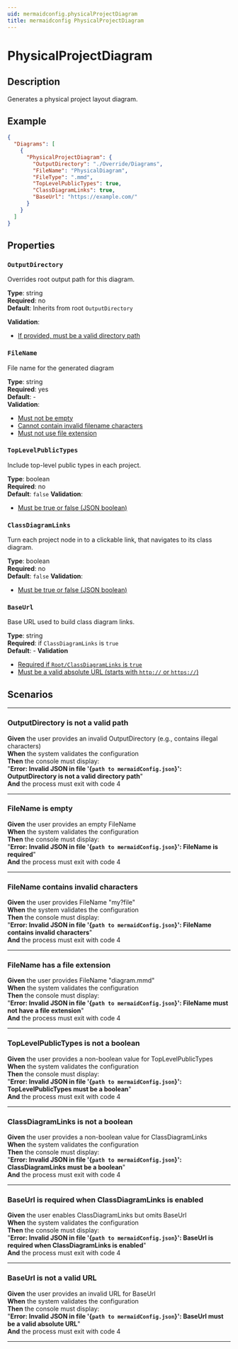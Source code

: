 ```yaml
---
uid: mermaidconfig.physicalProjectDiagram
title: mermaidconfig PhysicalProjectDiagram
---
```


# PhysicalProjectDiagram

## Description

Generates a physical project layout diagram.

## Example

```json
{
  "Diagrams": [
    {
      "PhysicalProjectDiagram": {
        "OutputDirectory": "./Override/Diagrams",
        "FileName": "PhysicalDiagram",
        "FileType": ".mmd",
        "TopLevelPublicTypes": true,
        "ClassDiagramLinks": true,
        "BaseUrl": "https://example.com/"
      }
    }
  ] 
}
```

## Properties

### `OutputDirectory`

Overrides root output path for this diagram.

**Type**: string  
**Required**: no  
**Default**: Inherits from root `OutputDirectory`

**Validation**:

- [If provided, must be a valid directory path](#outputdirectory-is-not-a-valid-path)

### `FileName`

File name for the generated diagram

**Type**: string  
**Required**: yes  
**Default**: -  
**Validation**:

- [Must not be empty](#filename-is-empty)  
- [Cannot contain invalid filename characters](#filename-contains-invalid-characters)
- [Must not use file extension](#filename-has-a-file-extension)

### `TopLevelPublicTypes`

Include top-level public types in each project.

**Type**: boolean  
**Required**: no  
**Default**: `false`
**Validation**:

- [Must be true or false (JSON boolean)](#toplevelpublictypes-is-not-a-boolean)

### `ClassDiagramLinks`

Turn each project node in to a clickable link, that navigates to its class diagram.

**Type**: boolean  
**Required**: no  
**Default**: `false`
**Validation**:

- [Must be true or false (JSON boolean)](#classdiagramlinks-is-not-a-boolean)

### `BaseUrl`

Base URL used to build class diagram links.

**Type**: string  
**Required**: if `ClassDiagramLinks` is `true`  
**Default**: -
**Validation**

- [Required if `Root/ClassDiagramLinks` is `true`](#baseurl-is-required-when-classdiagramlinks-is-enabled)
- [Must be a valid absolute URL (starts with `http://` or `https://`)](#baseurl-is-not-a-valid-url)

## Scenarios

---

### OutputDirectory is not a valid path

**Given** the user provides an invalid OutputDirectory (e.g., contains illegal characters)  
**When** the system validates the configuration  
**Then** the console must display:  
"**Error: Invalid JSON in file '{`path to mermaidConfig.json`}': OutputDirectory is not a valid directory path**"  
**And** the process must exit with code 4

---

### FileName is empty

**Given** the user provides an empty FileName  
**When** the system validates the configuration  
**Then** the console must display:  
"**Error: Invalid JSON in file '{`path to mermaidConfig.json`}': FileName is required**"  
**And** the process must exit with code 4

---

### FileName contains invalid characters

**Given** the user provides FileName "my?file"  
**When** the system validates the configuration  
**Then** the console must display:  
"**Error: Invalid JSON in file '{`path to mermaidConfig.json`}': FileName contains invalid characters**"  
**And** the process must exit with code 4

---

### FileName has a file extension

**Given** the user provides FileName "diagram.mmd"  
**When** the system validates the configuration  
**Then** the console must display:  
"**Error: Invalid JSON in file '{`path to mermaidConfig.json`}': FileName must not have a file extension**"  
**And** the process must exit with code 4

---

### TopLevelPublicTypes is not a boolean

**Given** the user provides a non-boolean value for TopLevelPublicTypes  
**When** the system validates the configuration  
**Then** the console must display:  
"**Error: Invalid JSON in file '{`path to mermaidConfig.json`}': TopLevelPublicTypes must be a boolean**"  
**And** the process must exit with code 4

---

### ClassDiagramLinks is not a boolean

**Given** the user provides a non-boolean value for ClassDiagramLinks  
**When** the system validates the configuration  
**Then** the console must display:  
"**Error: Invalid JSON in file '{`path to mermaidConfig.json`}': ClassDiagramLinks must be a boolean**"  
**And** the process must exit with code 4

---

### BaseUrl is required when ClassDiagramLinks is enabled

**Given** the user enables ClassDiagramLinks but omits BaseUrl  
**When** the system validates the configuration  
**Then** the console must display:  
"**Error: Invalid JSON in file '{`path to mermaidConfig.json`}': BaseUrl is required when ClassDiagramLinks is enabled**"  
**And** the process must exit with code 4

---

### BaseUrl is not a valid URL

**Given** the user provides an invalid URL for BaseUrl  
**When** the system validates the configuration  
**Then** the console must display:  
"**Error: Invalid JSON in file '{`path to mermaidConfig.json`}': BaseUrl must be a valid absolute URL**"  
**And** the process must exit with code 4

---
